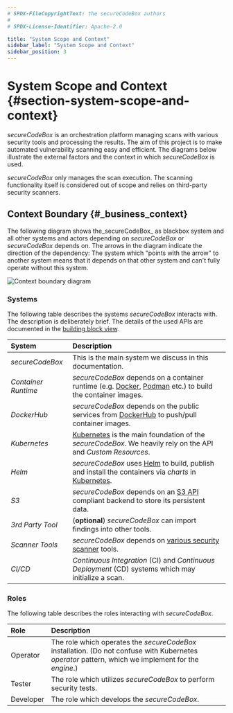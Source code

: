 ```yaml
---
# SPDX-FileCopyrightText: the secureCodeBox authors
#
# SPDX-License-Identifier: Apache-2.0

title: "System Scope and Context"
sidebar_label: "System Scope and Context"
sidebar_position: 3
---
```

# System Scope and Context {#section-system-scope-and-context}

_secureCodeBox_ is an orchestration platform managing scans with various security tools and processing the results. The aim of this project is to make automated vulnerability scanning easy and efficient. The diagrams below illustrate the external factors and the context in which _secureCodeBox_ is used.

_secureCodeBox_ only manages the scan execution. The scanning functionality itself is considered out of scope and relies on third-party security scanners.

## Context Boundary {#_business_context}

The following diagram shows the_secureCodeBox_ as blackbox system and all other systems and actors depending on _secureCodeBox_ or _secureCodeBox_ depends on. The arrows in the diagram indicate the direction of the dependency: The system which "points with the arrow" to another system means that it depends on that other system and can't fully operate without this system.  

![Context boundary diagram](/img/docs/architecture/context-boundary-diagram.png)

### Systems

The following table describes the systems _secureCodeBox_ interacts with. The description is deliberately brief. The details of the used APIs are documented in the [building block view](/docs/architecture/building_block_view).

| System              | Description                                                                                                                           |
|:--------------------|:--------------------------------------------------------------------------------------------------------------------------------------|
| _secureCodeBox_     | This is the main system we discuss in this documentation.                                                                             |
| _Container Runtime_ | _secureCodeBox_ depends on a container runtime (e.g. [Docker][docker], [Podman][podman] etc.) to build the container images.          |
| _DockerHub_         | _secureCodeBox_ depends on the public services from [DockerHub][docker-hub] to push/pull container images.                            |
| _Kubernetes_        | [Kubernetes][k8s] is the main foundation of the _secureCodeBox_. We heavily rely on the API and _Custom Resources_.                   |
| _Helm_              | _secureCodeBox_ uses [Helm][helm] to build, publish and install the containers via _charts_ in [Kubernetes][k8s].                     |
| _S3_                | _secureCodeBox_ depends on an [S3 API][s3-api] compliant backend to store its persistent data.                                        |
| _3rd Party Tool_    | (**optional**) _secureCodeBox_ can import findings into other tools.                                                                  |
| _Scanner Tools_     | _secureCodeBox_ depends on [various security scanner](/docs/scanners) tools.                                                          |
| _CI/CD_             | _Continuous Integration_ (CI) and _Continuous Deployment_ (CD) systems which may initialize a scan.                                   | 

### Roles

The following table describes the roles interacting with _secureCodeBox_.

| Role      | Description                                                                                                                                         |
|:----------|:----------------------------------------------------------------------------------------------------------------------------------------------------|
| Operator  | The role which operates the _secureCodeBox_ installation. (Do not confuse with Kubernetes _operator_ pattern, which we implement for the _engine_.) |
| Tester    | The role which utilizes _secureCodeBox_ to perform security tests.                                                                                  |
| Developer | The role which develops the _secureCodeBox_.                                                                                                        |

[artifact-hub]: https://artifacthub.io/docs/
[docker]:       https://www.docker.com/
[docker-hub]:   https://hub.docker.com/
[helm]:         https://helm.sh/
[k8s]:          https://kubernetes.io/
[podman]:       https://podman.io/
[s3-api]:       https://docs.aws.amazon.com/AmazonS3/latest/API/Welcome.html
